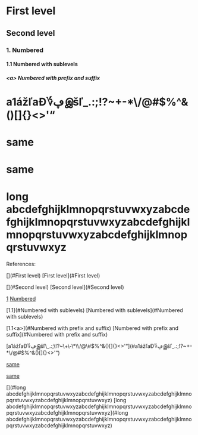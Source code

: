 First level
===========

Second level
------------

### 1. Numbered

#### 1.1 Numbered with sublevels

##### &lt;a&gt; Numbered with prefix and suffix

a1ážľaƉ؇ڥஇšľ\_.:;\!?~\+\-\*\\/@\#$%^&\(\)\[\]\{\}&lt;&gt;'“
===========================================================

same
====

same
====

long abcdefghijklmnopqrstuvwxyzabcdefghijklmnopqrstuvwxyzabcdefghijklmnopqrstuvwxyzabcdefghijklmnopqrstuvwxyz
=============================================================================================================

References:

[](\#First level) [First level](\#First level)

[](\#Second level) [Second level](\#Second level)

[1](\#Numbered) [Numbered](\#Numbered)

[1.1](\#Numbered with sublevels) [Numbered with sublevels](\#Numbered with sublevels)

[1.1&lt;a&gt;](\#Numbered with prefix and suffix) [Numbered with prefix and suffix](\#Numbered with prefix and suffix)

[](\#a1ážľaƉ؇ڥஇšľ\_.:;\!?~\+\-\*\\/@\#$%^&\(\)\[\]\{\}&lt;&gt;'“) [a1ážľaƉ؇ڥஇšľ\_.:;\!?~\+\-\*\\/@\#$%^&\(\)\[\]\{\}&lt;&gt;'“](\#a1ážľaƉ؇ڥஇšľ\_.:;\!?~\+\-\*\\/@\#$%^&\(\)\[\]\{\}&lt;&gt;'“)

[](\#same) [same](\#same)

[](\#same) [same](\#same)

[](\#long abcdefghijklmnopqrstuvwxyzabcdefghijklmnopqrstuvwxyzabcdefghijklmnopqrstuvwxyzabcdefghijklmnopqrstuvwxyz) [long abcdefghijklmnopqrstuvwxyzabcdefghijklmnopqrstuvwxyzabcdefghijklmnopqrstuvwxyzabcdefghijklmnopqrstuvwxyz](\#long abcdefghijklmnopqrstuvwxyzabcdefghijklmnopqrstuvwxyzabcdefghijklmnopqrstuvwxyzabcdefghijklmnopqrstuvwxyz)


